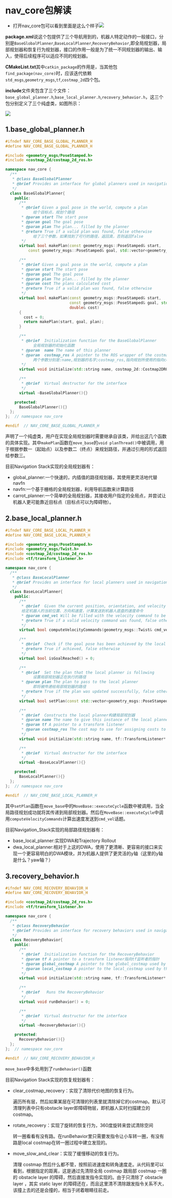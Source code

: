 #  nav_core包解读

* 打开nav_core包可以看到里面是这么个样子![](/home/pengyang/图片/nav_core包截图.png)

**package.xml**说这个包提供了三个导航用到的，机器人特定动作的一般接口，分别是`BaseGlobalPlanner`,`BaseLocalPlanner`,`RecoveryBehavior`,即全局规划器，局部规划器和恢复行为规划器，接口的作用一般是为了统一不同规划器的输出、输入，使得后续程序可以适应不同的规划器。

**CMakeList.txt**其中`catkin_package`的作用是，当其他包`find_package(nav_core)`时，应该迭代依赖`std_msgs`,`geometry_msgs`,`tf`,`costmap_2d`四个包。

**include**文件夹包含了三个文件：`base_global_planner.h`,`base_local_planner.h`,`recovery_behavior.h`，这三个包分别定义了三个纯虚类，如图所示：

![](/home/pengyang/图片/nav_core结构.png)

##  1.base_global_planner.h

```C++
#ifndef NAV_CORE_BASE_GLOBAL_PLANNER_H
#define NAV_CORE_BASE_GLOBAL_PLANNER_H

#include <geometry_msgs/PoseStamped.h>
#include <costmap_2d/costmap_2d_ros.h>

namespace nav_core {
  /**
   * @class BaseGlobalPlanner
   * @brief Provides an interface for global planners used in navigation. All global planners written as plugins for the navigation stack must adhere to this interface.
   */
  class BaseGlobalPlanner{
    public:
      /**
       * @brief Given a goal pose in the world, compute a plan
       	  	给个目标点，规划个路径
       * @param start The start pose 
       * @param goal The goal pose 
       * @param plan The plan... filled by the planner
       * @return True if a valid plan was found, false otherwise
       		给了三个参数，如果找到了可行的路径，返回真，否则返回false
       */
      virtual bool makePlan(const geometry_msgs::PoseStamped& start, 
          const geometry_msgs::PoseStamped& goal, std::vector<geometry_msgs::PoseStamped>& plan) = 0;

      /**
       * @brief Given a goal pose in the world, compute a plan
       * @param start The start pose 
       * @param goal The goal pose 
       * @param plan The plan... filled by the planner
       * @param cost The plans calculated cost
       * @return True if a valid plan was found, false otherwise
       */
      virtual bool makePlan(const geometry_msgs::PoseStamped& start, 
                            const geometry_msgs::PoseStamped& goal, std::vector<geometry_msgs::PoseStamped>& plan,
                            double& cost)
      {
        cost = 0;
        return makePlan(start, goal, plan);
      }

      /**
       * @brief  Initialization function for the BaseGlobalPlanner
       		全局规划器的初始化函数
       * @param  name The name of this planner
       * @param  costmap_ros A pointer to the ROS wrapper of the costmap to use for planning
       		两个参数分别是:name,规划器的名字;costmap_ros,指向规划所使用的指向costmap的指针
       */
      virtual void initialize(std::string name, costmap_2d::Costmap2DROS* costmap_ros) = 0;

      /**
       * @brief  Virtual destructor for the interface
       */
      virtual ~BaseGlobalPlanner(){}

    protected:
      BaseGlobalPlanner(){}
  };
};  // namespace nav_core

#endif  // NAV_CORE_BASE_GLOBAL_PLANNER_H
```

​		声明了一个纯虚类，用户在实现全局规划器时需要继承自该类，并给出这几个函数的具体实现。其中`makePlan`函数在`move_base`的`void planThread()`中被调用，用于根据参数一（起始点）以及参数二（终点）来规划路径，并通过引用的形式返回给参数三。

目前Navigation Stack实现的全局规划器有：

* global_planner:一个快速的，内插值的路径规划器，其使用更灵活地代替navfn
* navfn:一个基于栅格的全局规划器，利用导航函数来计算路径
* carrot_planner:一个简单的全局规划器，其接收用户指定的全局点，并尝试让机器人更可能靠近目标点（目标点可以为障碍物）。

##  2.base_local_planner.h

```C++
#ifndef NAV_CORE_BASE_LOCAL_PLANNER_H
#define NAV_CORE_BASE_LOCAL_PLANNER_H

#include <geometry_msgs/PoseStamped.h>
#include <geometry_msgs/Twist.h>
#include <costmap_2d/costmap_2d_ros.h>
#include <tf/transform_listener.h>

namespace nav_core {
  /**
   * @class BaseLocalPlanner
   * @brief Provides an interface for local planners used in navigation. All local planners written as plugins for the navigation stack must adhere to this interface.局部规划器接口
   */
  class BaseLocalPlanner{
    public:
      /**
       * @brief  Given the current position, orientation, and velocity of the robot, compute velocity commands to send to the base
       给定机器人的当前位置、方向和速度，计算发送到机器人底盘的速度命令
       * @param cmd_vel Will be filled with the velocity command to be passed to the robot base将要传给机器人的速度指令
       * @return True if a valid velocity command was found, false otherwise找到一个有效的速度指令则为真，反之为false
       */
      virtual bool computeVelocityCommands(geometry_msgs::Twist& cmd_vel) = 0;

      /**
       * @brief  Check if the goal pose has been achieved by the local planner检查局部规划器的目标位姿是否到达
       * @return True if achieved, false otherwise
       */
      virtual bool isGoalReached() = 0;

      /**
       * @brief  Set the plan that the local planner is following
       		设置局部规划器正在执行的路径
       * @param plan The plan to pass to the local planner
       		即将被传递给局部规划器的路径
       * @return True if the plan was updated successfully, false otherwise
       */
      virtual bool setPlan(const std::vector<geometry_msgs::PoseStamped>& plan) = 0;

      /**
       * @brief  Constructs the local planner构建局部规划器
       * @param name The name to give this instance of the local planner局部规划器的名称
       * @param tf A pointer to a transform listener
       * @param costmap_ros The cost map to use for assigning costs to local plans
       */
      virtual void initialize(std::string name, tf::TransformListener* tf, costmap_2d::Costmap2DROS* costmap_ros) = 0;

      /**
       * @brief  Virtual destructor for the interface
       */
      virtual ~BaseLocalPlanner(){}

    protected:
      BaseLocalPlanner(){}
  };
};  // namespace nav_core

#endif  // NAV_CORE_BASE_LOCAL_PLANNER_H
```

​		其中`setPlan`函数在`move_base`中的`MoveBase::executeCycle`函数中被调用，当全局路径规划成功就将其传递到局部规划器。然后在`MoveBase::executeCycle`中调用`computeVelocityCommands`计算出速度发送到`cmd_vel`话题。

目前Navigation_Stack实现的局部路径规划器有：

* base_local_planner:实现DWA和Trajectory Rollout
* dwa_local_planner:相对于上这的DWA，使用了更清晰、更容易的接口来实现一个更容易明白的DWA模块，并为机器人提供了更灵活的y轴（这里的y轴是什么？yaw轴？）

##  3.recovery_behavior.h

```C++
#ifndef NAV_CORE_RECOVERY_BEHAVIOR_H
#define NAV_CORE_RECOVERY_BEHAVIOR_H

#include <costmap_2d/costmap_2d_ros.h>
#include <tf/transform_listener.h>

namespace nav_core {
  /**
   * @class RecoveryBehavior
   * @brief Provides an interface for recovery behaviors used in navigation. All recovery behaviors written as plugins for the navigation stack must adhere to this interface.
   */
  class RecoveryBehavior{
    public:
      /**
       * @brief  Initialization function for the RecoveryBehavior
       * @param tf A pointer to a transform listener指向tf监听者的指针
       * @param global_costmap A pointer to the global_costmap used by the navigation stack 指向全局costmap的指针
       * @param local_costmap A pointer to the local_costmap used by the navigation stack 指向局部costmap的指针
       */
      virtual void initialize(std::string name, tf::TransformListener* tf, costmap_2d::Costmap2DROS* global_costmap, costmap_2d::Costmap2DROS* local_costmap) = 0;

      /**
       * @brief   Runs the RecoveryBehavior
       */
      virtual void runBehavior() = 0;

      /**
       * @brief  Virtual destructor for the interface
       */
      virtual ~RecoveryBehavior(){}

    protected:
      RecoveryBehavior(){}
  };
};  // namespace nav_core

#endif  // NAV_CORE_RECOVERY_BEHAVIOR_H
```

`move_base`中多处用到了`runBehavior()`函数

目前Navigation Stack实现的恢复规划器有：

* clear_costmap_recovery：实现了清除代价地图的恢复行为。

  遍历所有层，然后如果某层在可清理的列表里就清除掉它的costmap。默认可清理列表中只有obstacle layer即障碍物层，即机器人实时扫描建立的costmap。

* rotate_recovery：实现了旋转的恢复行为，360度旋转来尝试清除空间

  转一圈看看有没有路。在runBehavior里只需要发指令让小车转一圈，有没有路是local costmap在转一圈过程中建立发现的。

* move_slow_and_clear：实现了缓慢移动的恢复行为。

  清理 costmap 然后什么都不管，按照前进速度和转角速度走。从代码里可以看到，根据指定的距离，这是通过先清除全局 costmap 跟局部  costmap 一圈的 obstacle layer 的障碍，然后直接发指令实现的。由于只清除了 obstacle layer ，其实  static layer 的障碍还在，而且这里清不清除跟发指令关系不大，该撞上去的还是会撞的，相当于闭着眼睛往前走。